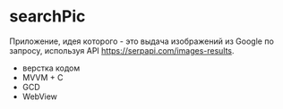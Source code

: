 # searchPic
Приложение, идея которого - это выдача изображений из Google по запросу, используя API https://serpapi.com/images-results.
- верстка кодом
- MVVM + C
- GCD
- WebView

